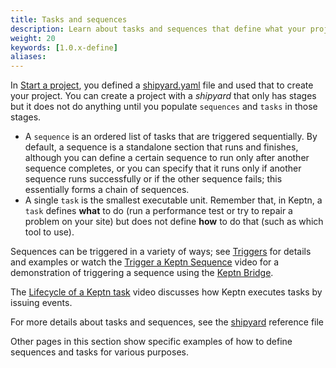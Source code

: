 ```yaml
---
title: Tasks and sequences
description: Learn about tasks and sequences that define what your project does
weight: 20
keywords: [1.0.x-define]
aliases:
---
```


In [Start a project](../../manage/project),
you defined a [shipyard.yaml](../../reference/files/shipyard) file
and used that to create your project.
You can create a project with a *shipyard* that only has stages
but it does not do anything until you populate `sequences` and `tasks` in those stages.

* A `sequence` is an ordered list of tasks that are triggered sequentially.
  By default, a sequence is a standalone section that runs and finishes,
  although you can define a certain sequence to run only after another sequence completes,
  or you can specify that it runs only if another sequence runs successfully
  or if the other sequence fails;
  this essentially forms a chain of sequences.
* A single `task` is the smallest executable unit.
Remember that, in Keptn, a `task` defines **what** to do (run a performance test
or try to repair a problem on your site)
but does not define **how** to do that (such as which tool to use).

Sequences can be triggered in a variety of ways; see [Triggers](../triggers) for details and examples
or watch the [Trigger a Keptn Sequence](https://www.youtube.com/watch?v=S0eumPKuAJY) video
for a demonstration of triggering a sequence using the [Keptn Bridge](../../bridge).

The [Lifecycle of a Keptn task](https://www.youtube.com/watch?v=Qtz0vi6ms3A) video
discusses how Keptn executes tasks by issuing events.

For more details about tasks and sequences,
see the [shipyard](../../reference/files/shipyard) reference file

Other pages in this section show specific examples of how to define
sequences and tasks for various purposes.

